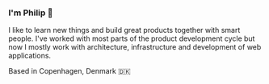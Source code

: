 ### I'm Philip 👋

I like to learn new things and build great products together with smart people. I've worked with most parts of the product development cycle but now I mostly work with architecture, infrastructure and development of web applications.

Based in Copenhagen, Denmark 🇩🇰
